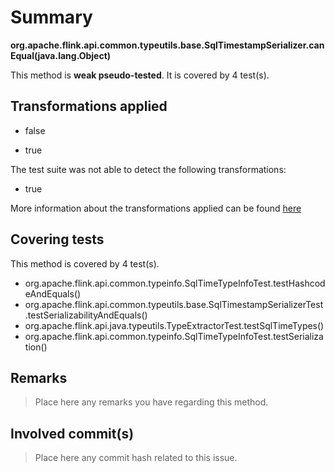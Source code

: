 # Summary
**org.apache.flink.api.common.typeutils.base.SqlTimestampSerializer.canEqual(java.lang.Object)**

This method is **weak pseudo-tested**.
It is covered by 4 test(s). 


## Transformations applied

- false

- true


The test suite was not able to detect the following transformations:
 * true 


More information about the transformations applied can be found [here](https://github.com/STAMP-project/pitest-descartes)

## Covering tests
This method is covered by 4 test(s).
* org.apache.flink.api.common.typeinfo.SqlTimeTypeInfoTest.testHashcodeAndEquals()
* org.apache.flink.api.common.typeutils.base.SqlTimestampSerializerTest.testSerializabilityAndEquals()
* org.apache.flink.api.java.typeutils.TypeExtractorTest.testSqlTimeTypes()
* org.apache.flink.api.common.typeinfo.SqlTimeTypeInfoTest.testSerialization()


## Remarks
> Place here any remarks you have regarding this method.

## Involved commit(s)

> Place here any commit hash related to this issue.
